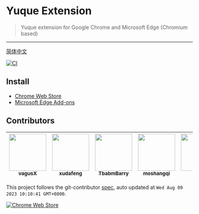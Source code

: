 # Yuque Extension

> Yuque extension for Google Chrome and Microsoft Edge (Chromium based)

---

[简体中文](README.zh.md)

[![CI][ci-image]][ci-url]

[ci-image]: https://github.com/yuque/yuque-chrome-extension/actions/workflows/ci.yml/badge.svg
[ci-url]: https://github.com/yuque/yuque-chrome-extension/actions/workflows/ci.yml

## Install
* [Chrome Web Store](https://chrome.google.com/webstore/detail/yuque-browser-extension-f/hnbdgfongnkfgnbpamndfiiedhapfecn)
* [Microsoft Edge Add-ons](https://microsoftedge.microsoft.com/addons/detail/yuque-extension/mnfokalcidkmaadmfmdmhiamdnjljhgj)



<!-- GITCONTRIBUTOR_START -->

## Contributors

|[<img src="https://avatars.githubusercontent.com/u/6828924?v=4" width="100px;"/><br/><sub><b>vagusX</b></sub>](https://github.com/vagusX)<br/>|[<img src="https://avatars.githubusercontent.com/u/1011681?v=4" width="100px;"/><br/><sub><b>xudafeng</b></sub>](https://github.com/xudafeng)<br/>|[<img src="https://avatars.githubusercontent.com/u/71264455?v=4" width="100px;"/><br/><sub><b>TbabmBarry</b></sub>](https://github.com/TbabmBarry)<br/>|[<img src="https://avatars.githubusercontent.com/u/50158871?v=4" width="100px;"/><br/><sub><b>moshangqi</b></sub>](https://github.com/moshangqi)<br/>|[<img src="https://avatars.githubusercontent.com/u/12947068?v=4" width="100px;"/><br/><sub><b>ilimei</b></sub>](https://github.com/ilimei)<br/>|[<img src="https://avatars.githubusercontent.com/u/52845048?v=4" width="100px;"/><br/><sub><b>snapre</b></sub>](https://github.com/snapre)<br/>|
| :---: | :---: | :---: | :---: | :---: | :---: |


This project follows the git-contributor [spec](https://github.com/xudafeng/git-contributor), auto updated at `Wed Aug 09 2023 10:10:41 GMT+0800`.

<!-- GITCONTRIBUTOR_END -->

[![Chrome Web Store](https://storage.googleapis.com/web-dev-uploads/image/WlD8wC6g8khYWPJUsQceQkhXSlv1/mPGKYBIR2uCP0ApchDXE.png)](https://chrome.google.com/webstore/detail/yuque-browser-extension-f/hnbdgfongnkfgnbpamndfiiedhapfecn)
